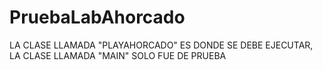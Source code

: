 # PruebaLabAhorcado
LA CLASE LLAMADA "PLAYAHORCADO" ES DONDE SE DEBE EJECUTAR, LA CLASE LLAMADA "MAIN" SOLO FUE DE PRUEBA

